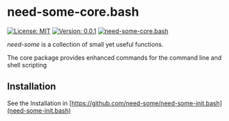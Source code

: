 # need-some-core.bash
[![License: MIT](https://img.shields.io/badge/License-MIT-yellow.svg)](https://opensource.org/licenses/MIT)
[![Version: 0.0.1](https://img.shields.io/badge/version-0.0.1-yellowgreen)](0.0.1)
[![need-some-core.bash](https://img.shields.io/badge/need--some-core-ff69b4.svg?logo=github&logoColor=white)](https://github.com/need-some/need-some-core.bash)

_need-some_ is a collection of small yet useful functions.

The core package provides enhanced commands for the command line and shell scripting

## Installation
See the Installation in [https://github.com/need-some/need-some-init.bash](need-some-init.bash)

